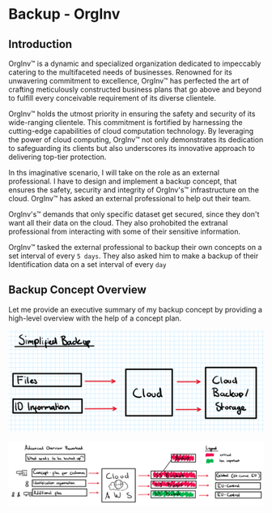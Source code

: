 # Backup - OrgInv

## Introduction

OrgInv&trade; is a dynamic and specialized organization dedicated to impeccably catering to the multifaceted needs of businesses. Renowned for its unwavering commitment to excellence, OrgInv&trade; has perfected the art of crafting meticulously constructed business plans that go above and beyond to fulfill every conceivable requirement of its diverse clientele.

OrgInv&trade; holds the utmost priority in ensuring the safety and security of its wide-ranging clientele. This commitment is fortified by harnessing the cutting-edge capabilities of cloud computation technology. By leveraging the power of cloud computing, OrgInv&trade; not only demonstrates its dedication to safeguarding its clients but also underscores its innovative approach to delivering top-tier protection.

In ths imaginative scenario, I will take on the role as an external professional. I have to design and implement a backup concept, that ensures the safety, security and integrity of OrgInv's&trade; infrastructure on the cloud. OrgInv&trade; has asked an external professional to help out their team.

OrgInv's&trade; demands that only specific dataset get secured, since they don't want all their data on the cloud. They also prohobited the extranal professional from interacting with some of their sensitive information.

OrgInv&trade; tasked the external professional to backup their own concepts on a set interval of every ``5 days``. They also asked him to make a backup of their Identification data on a set interval of every ``day``

## Backup Concept Overview
Let me provide an executive summary of my backup concept by providing a high-level overview with the help of a concept plan.

![Alt text](image-1.png)

![Alt text](image.png)


